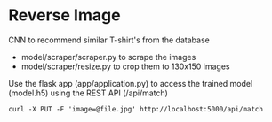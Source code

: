 # Reverse Image

CNN to recommend similar T-shirt's from the database

- model/scraper/scraper.py to scrape the images
- model/scraper/resize.py to crop them to 130x150 images

Use the flask app (app/application.py) to access the trained model (model.h5) using the REST API (/api/match)

`curl -X PUT -F 'image=@file.jpg' http://localhost:5000/api/match` 